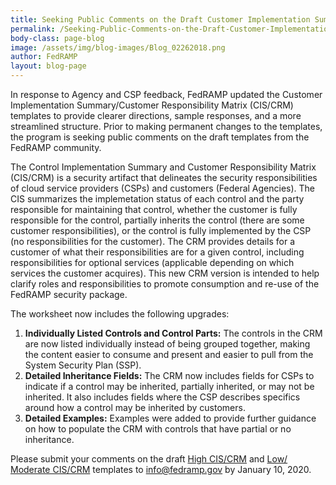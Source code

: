 ```yaml
---
title: Seeking Public Comments on the Draft Customer Implementation Summary (CIS) and Customer Responsibility Matrix (CRM) Templates 
permalink: /Seeking-Public-Comments-on-the-Draft-Customer-Implementation-Summary-and-Customer-Responsibility-Matrix-Templates/
body-class: page-blog
image: /assets/img/blog-images/Blog_02262018.png
author: FedRAMP
layout: blog-page
---
```

In response to Agency and CSP feedback, FedRAMP updated the Customer Implementation Summary/Customer Responsibility Matrix (CIS/CRM) templates to provide clearer directions, sample responses, and a more streamlined structure.  Prior to making permanent changes to the templates, the program is seeking public comments on the draft templates from the FedRAMP community.

The Control Implementation Summary and Customer Responsibility Matrix (CIS/CRM) is a security artifact that delineates the security responsibilities of cloud service providers (CSPs) and customers (Federal Agencies). The CIS summarizes the implemetation status of each control and the party responsible for maintaining that control, whether the customer is fully responsible for the control, partially inherits the control (there are some customer responsibilities), or the control is fully  implemented by the CSP (no responsibilities for the customer). The CRM provides details for a customer of what their responsibilities are for a given control, including responsibilities for optional services (applicable depending on which services the customer acquires).  This new CRM version is intended to help clarify roles and responsibilities to promote consumption and re-use of the FedRAMP security package. 

The worksheet now includes the following upgrades:
1. **Individually Listed Controls and Control Parts:** The controls in the CRM are now listed individually instead of being grouped together, making the content easier to consume and present and easier to pull from the System Security Plan (SSP). 
2. **Detailed Inheritance Fields:** The CRM now includes fields for CSPs to indicate if a control may be inherited, partially inherited, or may not be inherited. It also includes fields where the CSP describes specifics around how a control may be inherited by customers.
3. **Detailed Examples:** Examples were added to provide further guidance on how to populate the CRM with controls that have partial or no inheritance.

Please submit your comments on the draft <a href="https://www.fedramp.gov/assets/resources/templates/DRAFT-SSP-A09-FedRAMP-High-CIS-Workbook-Template.xlsx">High CIS/CRM</a> and <a href="https://www.fedramp.gov/assets/resources/templates/DRAFT-SSP-A09-FedRAMP-Low-or-Moderate-CIS-Workbook-Template.xlsx">Low/ Moderate CIS/CRM</a> templates to <a href="mailto:info@fedramp.gov">info@fedramp.gov</a> by January 10, 2020.
